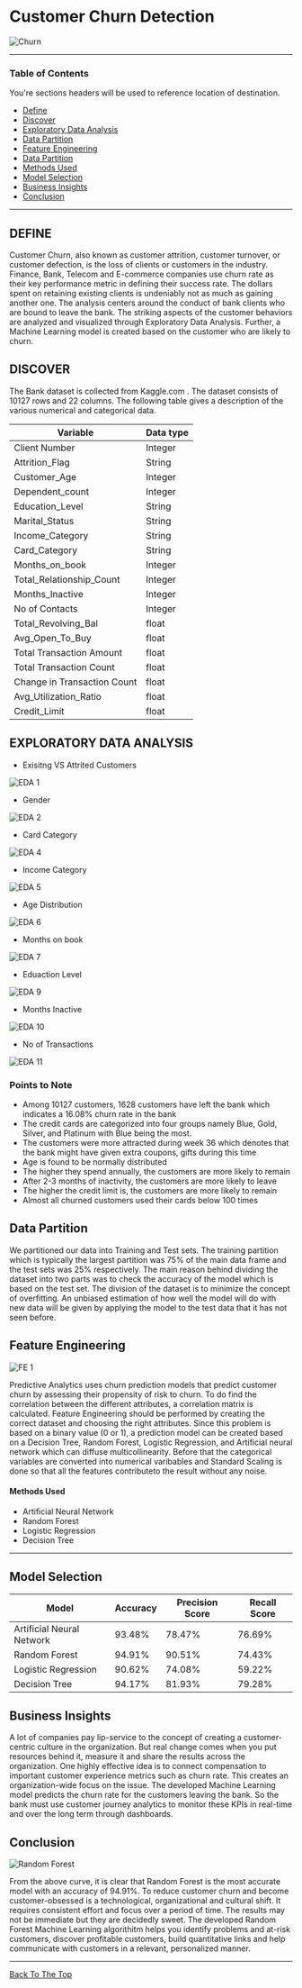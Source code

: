 
# Customer Churn Detection 

![Churn](https://user-images.githubusercontent.com/68263684/106863485-d975ed80-6685-11eb-8af8-e44ce13f3e84.png)


---

### Table of Contents
You're sections headers will be used to reference location of destination.

- [Define](#Define)
- [Discover](#Discover)
- [Exploratory Data Analysis](#Exploratory-Data-Analysis)
- [Data Partition](#Data-Partition)
- [Feature Engineering](#Feature-Engineering)
- [Data Partition](#Data-Partition)
- [Methods Used](#Methods-Used)
- [Model Selection](#Model-Selection)
- [Business Insights](#Business-Insights)
- [Conclusion](#Conclusion)

---

## DEFINE

Customer Churn, also known as customer attrition, customer turnover, or customer defection, is the loss of clients or customers in the industry. Finance, Bank, Telecom and E-commerce companies use churn rate as their key performance metric in defining their success rate. The dollars spent on retaining existing clients is undeniably not as much as gaining another one. The analysis centers around the conduct of bank clients who are bound to leave the bank. The striking aspects of the customer behaviors are analyzed and visualized through Exploratory Data Analysis. Further, a Machine Learning model is created based on the customer who are likely to churn.

## DISCOVER

The Bank dataset is collected from Kaggle.com . The dataset consists of 10127 rows and 22 columns. The following table gives a description of the various numerical and categorical data.

| Variable  | Data type |
| ------------- | ------------- |
| Client Number  | Integer  |
| Attrition_Flag  | String  |
| Customer_Age  | Integer  |
| Dependent_count  | Integer  |
| Education_Level  | String |
| Marital_Status  | String  |
| Income_Category  | String  |
| Card_Category | String  |
| Months_on_book  | Integer  |
| Total_Relationship_Count  | Integer  |
| Months_Inactive  | Integer  |
| No of Contacts  | Integer  |
| Total_Revolving_Bal  | float  |
| Avg_Open_To_Buy  | float  |
| Total Transaction Amount  | float  |
| Total Transaction Count  | float  |
| Change in Transaction Count  | float  |
| Avg_Utilization_Ratio  | float  |
| Credit_Limit  | float  |


## EXPLORATORY DATA ANALYSIS

- Exisitng VS Attrited Customers

![EDA 1](https://user-images.githubusercontent.com/68263684/106864030-98320d80-6686-11eb-817c-6742bc6ccc38.png)

- Gender

![EDA 2](https://user-images.githubusercontent.com/68263684/106864406-0f67a180-6687-11eb-80d1-8a47a30171a0.png)

- Card Category

![EDA 4](https://user-images.githubusercontent.com/68263684/106864525-3b832280-6687-11eb-9be4-039991573571.png)

- Income Category

![EDA 5](https://user-images.githubusercontent.com/68263684/106864602-5786c400-6687-11eb-9407-a63516c7654a.png)

- Age Distribution

![EDA 6](https://user-images.githubusercontent.com/68263684/106864721-7edd9100-6687-11eb-8ad2-9caa796e160b.png)

- Months on book

![EDA 7](https://user-images.githubusercontent.com/68263684/106864798-961c7e80-6687-11eb-854b-abc79b44f58f.png)

- Eduaction Level

![EDA 9](https://user-images.githubusercontent.com/68263684/106864999-cf54ee80-6687-11eb-9aaf-872212a2a259.png)

- Months Inactive

![EDA 10](https://user-images.githubusercontent.com/68263684/106935707-ef60ce00-66d8-11eb-8a6d-37d053cb02d2.png)

- No of Transactions

![EDA 11](https://user-images.githubusercontent.com/68263684/106936238-92194c80-66d9-11eb-85e1-2704e068c736.png)

### Points to Note

- Among 10127 customers, 1628 customers have left the bank which indicates a 16.08% churn rate in the bank
- The credit cards are categorized into four groups namely Blue, Gold, Silver, and Platinum with Blue being the most.
- The customers were more attracted during week 36 which denotes that the bank might have given extra coupons, gifts during this time
- Age is found to be normally distributed
- The higher they spend annually, the customers are more likely to remain
- After 2-3 months of inactivity, the customers are more likely to leave
- The higher the credit limit is, the customers are more likely to remain
- Almost all churned customers used their cards below 100 times

## Data Partition

We partitioned our data into Training and Test sets. The training partition which is typically the largest partition was 75% of the main data frame and the test sets was 25% respectively. The main reason behind dividing the dataset into two parts was to check the accuracy of the model which is based on the test set. The division of the dataset is to minimize the concept of overfitting. An unbiased estimation of how well the model will do with new data will be given by applying the model to the test data that it has not seen before.

## Feature Engineering

![FE 1](https://user-images.githubusercontent.com/68263684/106865893-07a8fc80-6689-11eb-93e1-13f8b85c0008.png)

Predictive Analytics uses churn prediction models that predict customer churn by assessing their propensity of risk to churn. To do find the correlation between the different attributes, a correlation matrix is calculated. Feature Engineering should be performed by creating the correct dataset and choosing the right attributes. Since this problem is based on a binary value (0 or 1), a prediction model can be created based on a Decision Tree, Random Forest, Logistic Regression, and Artificial neural network which can diffuse multicollinearity. Before that the categorical variables are converted into numerical varibables and Standard Scaling is done so that all the features contributeto the result without any noise.

#### Methods Used

- Artificial Neural Network
- Random Forest
- Logistic Regression
- Decision Tree 



---

## Model Selection

| Model  | Accuracy | Precision Score | Recall Score |
| ------- | --- | --- |--- |
| Artificial Neural Network  | 93.48%  | 78.47%  | 76.69%  |
| Random Forest  | 94.91%  | 90.51%  | 74.43%  |
| Logistic Regression  | 90.62%  | 74.08%  | 59.22%  |
| Decision Tree  | 94.17%  | 81.93%  | 79.28%  |

## Business Insights

A lot of companies pay lip-service to the concept of creating a customer-centric culture in the organization. But real change comes when you put resources behind it, measure it and share the results across the organization. One highly effective idea is to connect compensation to important customer experience metrics such as churn rate. This creates an organization-wide focus on the issue. The developed Machine Learning model predicts the churn rate for the customers leaving the bank. So the bank must use customer journey analytics to monitor these KPIs in real-time and over the long term through dashboards. 


## Conclusion

![Random Forest](https://user-images.githubusercontent.com/68263684/106872551-abe27180-6690-11eb-8d9c-c42807c37b6b.png)

From the above curve, it is clear that Random Forest is the most accurate model with an accuracy of 94.91%. 
To reduce customer churn and become customer-obsessed is a technological, organizational and cultural shift. It requires consistent effort and focus over a period of time. The results may not be immediate but they are decidedly sweet. The developed Random Forest Machine Learning algorithitm helps you identify problems and at-risk customers, discover profitable customers, build quantitative links and help communicate with customers in a relevant, personalized manner.

---
[Back To The Top](#Customer-Churn-Detection)
